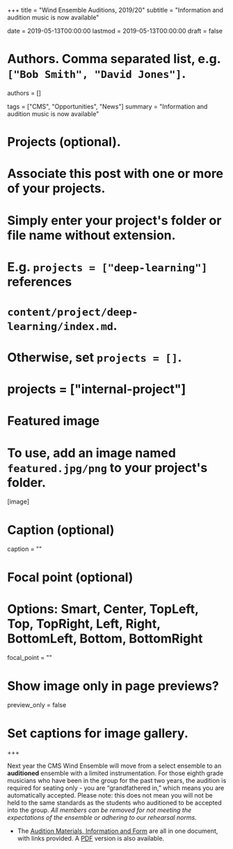 +++
title = "Wind Ensemble Auditions, 2019/20"
subtitle = "Information and audition music is now available"

date = 2019-05-13T00:00:00
lastmod = 2019-05-13T00:00:00
draft = false

# Authors. Comma separated list, e.g. `["Bob Smith", "David Jones"]`.
authors = []

tags = ["CMS", "Opportunities", "News"]
summary = "Information and audition music is now available"

# Projects (optional).
#   Associate this post with one or more of your projects.
#   Simply enter your project's folder or file name without extension.
#   E.g. `projects = ["deep-learning"]` references
#   `content/project/deep-learning/index.md`.
#   Otherwise, set `projects = []`.
# projects = ["internal-project"]

# Featured image
# To use, add an image named `featured.jpg/png` to your project's folder.
[image]
  # Caption (optional)
  caption = ""

  # Focal point (optional)
  # Options: Smart, Center, TopLeft, Top, TopRight, Left, Right, BottomLeft, Bottom, BottomRight
  focal_point = ""

  # Show image only in page previews?
  preview_only = false

# Set captions for image gallery.

+++

Next year the CMS Wind Ensemble will move from a select ensemble to an ​**auditioned**​ ensemble with a limited instrumentation. For those eighth grade musicians who have been in the group for the past two years, the audition is required ​for seating only​ - you are “grandfathered in,” which means you are automatically accepted. Please note: this does not mean you will not be held to the same standards as the students who auditioned to be accepted into the group. ​*All members can be removed for not meeting the expectations of the ensemble or adhering to our rehearsal norms​.*


  * The [Audition Materials, Information and Form](https://docs.google.com/document/d/1dFXkIORgjH7zPckzVlPVkpS7bTDMvsCBciSfwartS1w/edit?usp=sharing) are all in one document, with links provided. A [PDF](https://drive.google.com/a/concordps.org/file/d/1fsuzhYRA6f7e-g1aSed22SJw8PiEhFf5/view?usp=sharing) version is also available.
